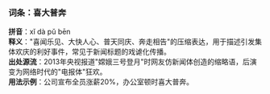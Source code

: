 <!-- 作者 DeepSeek R1 Lite Preview  2025/02/22 -->
### 词条：喜大普奔  
**拼音**：xǐ dà pǔ bēn  
**释义**："喜闻乐见、大快人心、普天同庆、奔走相告"的压缩表达，用于描述引发集体欢庆的利好事件，常见于新闻标题的戏谑化传播。  
**出处源流**：2013年央视报道"嫦娥三号登月"时网友仿新闻体创造的缩略语，后演变为网络时代的"电报体"狂欢。  
**用法示例**：公司宣布全员涨薪20%，办公室顿时喜大普奔。
